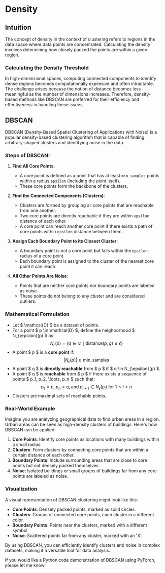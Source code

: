 # Density

## Intuition

The concept of density in the context of clustering refers to regions in the data space where data points are concentrated. Calculating the density involves determining how closely packed the points are within a given region. 

### Calculating the Density Threshold

In high-dimensional spaces, computing connected components to identify dense regions becomes computationally expensive and often intractable. The challenge arises because the notion of distance becomes less meaningful as the number of dimensions increases. Therefore, density-based methods like DBSCAN are preferred for their efficiency and effectiveness in handling these issues.

## DBSCAN

DBSCAN (Density-Based Spatial Clustering of Applications with Noise) is a popular density-based clustering algorithm that is capable of finding arbitrary-shaped clusters and identifying noise in the data.

### Steps of DBSCAN:

1. **Find All Core Points**:
    - A core point is defined as a point that has at least `min_samples` points within a radius `epsilon` (including the point itself).
    - These core points form the backbone of the clusters.

2. **Find the Connected Components (Clusters)**:
    - Clusters are formed by grouping all core points that are reachable from one another. 
    - Two core points are directly reachable if they are within `epsilon` distance of each other.
    - A core point can reach another core point if there exists a path of core points within `epsilon` distance between them.

3. **Assign Each Boundary Point to its Closest Cluster**:
    - A boundary point is not a core point but falls within the `epsilon` radius of a core point. 
    - Each boundary point is assigned to the cluster of the nearest core point it can reach.

4. **All Other Points Are Noise**:
    - Points that are neither core points nor boundary points are labeled as noise.
    - These points do not belong to any cluster and are considered outliers.

### Mathematical Formulation

- Let $ \mathcal{D} $ be a dataset of points.
- For a point $ p \in \mathcal{D} $, define the neighborhood $ N_{\epsilon}(p) $ as:
  $$
  N_{\epsilon}(p) = \{q \in \mathcal{D} \mid \text{distance}(p, q) \leq \epsilon \}
  $$
- A point $ p $ is a **core point** if:
  $$
  |N_{\epsilon}(p)| \geq \text{min\_samples}
  $$
- A point $ q $ is **directly reachable** from $ p $ if $ q \in N_{\epsilon}(p) $.
- A point $ q $ is **reachable** from $ p $ if there exists a sequence of points $ p_1, p_2, \ldots, p_n $ such that:
  $$
  p_1 = p, \; p_n = q, \; \text{and} \; p_{i+1} \in N_{\epsilon}(p_i) \; \text{for} \; 1 \leq i < n
  $$
- Clusters are maximal sets of reachable points.

### Real-World Example

Imagine you are analyzing geographical data to find urban areas in a region. Urban areas can be seen as high-density clusters of buildings. Here's how DBSCAN can be applied:

1. **Core Points**: Identify core points as locations with many buildings within a small radius.
2. **Clusters**: Form clusters by connecting core points that are within a certain distance of each other.
3. **Boundary Points**: Include surrounding areas that are close to core points but not densely packed themselves.
4. **Noise**: Isolated buildings or small groups of buildings far from any core points are labeled as noise.

### Visualization

A visual representation of DBSCAN clustering might look like this:

- **Core Points**: Densely packed points, marked as solid circles.
- **Clusters**: Groups of connected core points, each cluster in a different color.
- **Boundary Points**: Points near the clusters, marked with a different symbol.
- **Noise**: Scattered points far from any cluster, marked with an 'X'.


By using DBSCAN, you can efficiently identify clusters and noise in complex datasets, making it a versatile tool for data analysis.

If you would like a Python code demonstration of DBSCAN using PyTorch, please let me know!